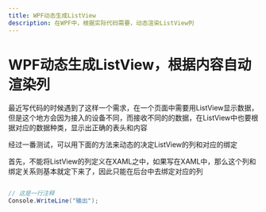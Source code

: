 ```yaml
---
title: WPF动态生成ListView
description: 在WPF中，根据实际代码需要，动态渲染ListView列
---
```


# WPF动态生成ListView，根据内容自动渲染列

最近写代码的时候遇到了这样一个需求，在一个页面中需要用ListView显示数据，但是这个地方会因为接入的设备不同，而接收不同的的数据，在ListView中也要根据对应的数据种类，显示出正确的表头和内容

经过一番测试，可以用下面的方法来动态的决定ListView的列和对应的绑定

首先，不能将ListView的列定义在XAML之中，如果写在XAML中，那么这个列和绑定关系则基本就定下来了，因此只能在后台中去绑定对应的列

```csharp

// 这是一行注释
Console.WriteLine("输出");

```